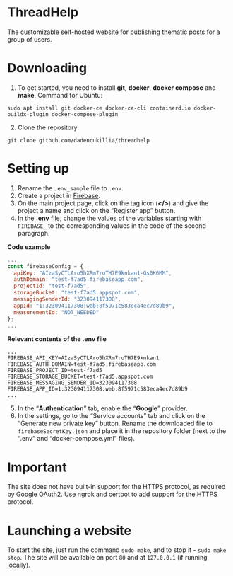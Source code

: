 # ThreadHelp
The customizable self-hosted website for publishing thematic posts for a group of users.

# Downloading
1. To get started, you need to install **git**, **docker**, **docker compose** and **make**. Command for Ubuntu: 
```
sudo apt install git docker-ce docker-ce-cli containerd.io docker-buildx-plugin docker-compose-plugin
```
2. Clone the repository: 
```
git clone github.com/dadencukillia/threadhelp
```

# Setting up
1. Rename the `.env_sample` file to `.env`.
2. Create a project in [Firebase](https://console.firebase.google.com).
3. On the main project page, click on the tag icon (**</>**) and give the project a name and click on the “Register app” button.
4. In the **.env** file, change the values of the variables starting with `FIREBASE_` to the corresponding values in the code of the second paragraph.

**Code example**
```JavaScript
...
const firebaseConfig = {
  apiKey: "AIzaSyCTLAro5hXRm7roTH7E9knkan1-Gs0K6MM",
  authDomain: "test-f7ad5.firebaseapp.com",
  projectId: "test-f7ad5",
  storageBucket: "test-f7ad5.appspot.com",
  messagingSenderId: "323094117308",
  appId: "1:323094117308:web:8f5971c583eca4ec7d89b9",
  measurementId: "NOT_NEEDED"
};
...
```

**Relevant contents of the .env file**
```dotenv
...
FIREBASE_API_KEY=AIzaSyCTLAro5hXRm7roTH7E9knkan1
FIREBASE_AUTH_DOMAIN=test-f7ad5.firebaseapp.com
FIREBASE_PROJECT_ID=test-f7ad5
FIREBASE_STORAGE_BUCKET=test-f7ad5.appspot.com
FIREBASE_MESSAGING_SENDER_ID=323094117308
FIREBASE_APP_ID=1:323094117308:web:8f5971c583eca4ec7d89b9
...
```
5. In the “**Authentication**” tab, enable the “**Google**” provider.
6. In the settings, go to the “Service accounts” tab and click on the “Generate new private key” button. Rename the downloaded file to `firebaseSecretKey.json` and place it in the repository folder (next to the “.env” and “docker-compose.yml” files).

# Important
The site does not have built-in support for the HTTPS protocol, as required by Google OAuth2. Use ngrok and certbot to add support for the HTTPS protocol.

# Launching a website
To start the site, just run the command `sudo make`, and to stop it - `sudo make stop`. The site will be available on port `80` and at `127.0.0.1` (if running locally).